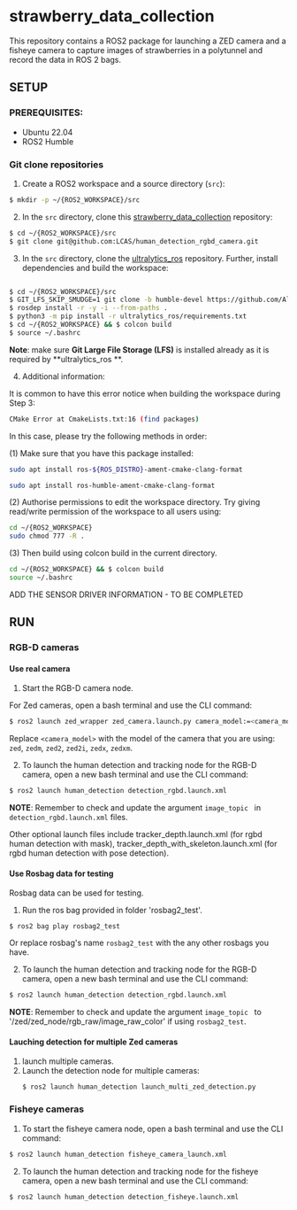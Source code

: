 # strawberry_data_collection

This repository contains a ROS2 package for launching a ZED camera and a fisheye camera to capture images of strawberries in a polytunnel and record the data in ROS 2 bags.

## SETUP 

### PREREQUISITES:
- Ubuntu 22.04
- ROS2 Humble

### Git clone repositories
1. Create a ROS2 workspace and a source directory (`src`):
```bash
$ mkdir -p ~/{ROS2_WORKSPACE}/src
```
2. In the `src` directory, clone this [strawberry_data_collection](https://github.com/LCAS/human_detection_rgbd_camera.git) repository:
```bash
$ cd ~/{ROS2_WORKSPACE}/src
$ git clone git@github.com:LCAS/human_detection_rgbd_camera.git
```
3. In the `src` directory, clone the [ultralytics_ros](https://github.com/Alpaca-zip/ultralytics_ros.git) repository. Further, install dependencies and build the workspace: 
```bash

$ cd ~/{ROS2_WORKSPACE}/src
$ GIT_LFS_SKIP_SMUDGE=1 git clone -b humble-devel https://github.com/Alpaca-zip/ultralytics_ros.git 
$ rosdep install -r -y -i --from-paths .
$ python3 -m pip install -r ultralytics_ros/requirements.txt 
$ cd ~/{ROS2_WORKSPACE} && $ colcon build
$ source ~/.bashrc
```

**Note**: make sure **Git Large File Storage (LFS)** is installed already as it is required by **ultralytics_ros **. 

4. Additional information:

It is common to have this error notice when building the workspace during Step 3:

```bash
CMake Error at CmakeLists.txt:16 (find packages)
```

In this case, please try the following methods in order:
   
   (1) Make sure that you have this package installed:
      
   ```bash     
   sudo apt install ros-${ROS_DISTRO}-ament-cmake-clang-format
   ```
   
   ```bash
   sudo apt install ros-humble-ament-cmake-clang-format
   ```
      
   (2) Authorise permissions to edit the workspace directory. Try giving read/write permission of the workspace to all users using:
      
   ```bash
   cd ~/{ROS2_WORKSPACE}
   sudo chmod 777 -R .
   ```
      
   (3) Then build using colcon build in the current directory.
      
   ```bash
   cd ~/{ROS2_WORKSPACE} && $ colcon build
   source ~/.bashrc
   ```

ADD THE SENSOR DRIVER INFORMATION - TO BE COMPLETED

## RUN

### RGB-D cameras
#### Use real camera
1. Start the RGB-D camera node.
   
For Zed cameras, open a bash terminal and use the CLI command: 
```bash
$ ros2 launch zed_wrapper zed_camera.launch.py camera_model:=<camera_model>
```
Replace `<camera_model>` with the model of the camera that you are using: `zed`, `zedm`, `zed2`, `zed2i`, `zedx`, `zedxm`.

2. To launch the human detection and tracking node for the RGB-D camera, open a new bash terminal and use the CLI command: 
```bash
$ ros2 launch human_detection detection_rgbd.launch.xml
```
**NOTE**: Remember to check and update the argument ``image_topic `` in ``detection_rgbd.launch.xml`` files.

Other optional launch files include tracker_depth.launch.xml (for rgbd human detection with mask), tracker_depth_with_skeleton.launch.xml (for rgbd human detection with pose detection).

#### Use Rosbag data for testing

Rosbag data can be used for testing.
1. Run the ros bag provided in folder 'rosbag2_test'.
   
```
$ ros2 bag play rosbag2_test
```
Or replace rosbag's name `rosbag2_test` with the any other rosbags you have.

2. To launch the human detection and tracking node for the RGB-D camera, open a new bash terminal and use the CLI command: 
```bash
$ ros2 launch human_detection detection_rgbd.launch.xml
```
**NOTE**: Remember to check and update the argument ``image_topic `` to '/zed/zed_node/rgb_raw/image_raw_color' if using `rosbag2_test`.

#### Lauching detection for multiple Zed cameras

1. launch multiple cameras.
2. Launch the detection node for multiple cameras:
   ```
   $ ros2 launch human_detection launch_multi_zed_detection.py
   ```

### Fisheye cameras
1. To start the fisheye camera node, open a bash terminal and use the CLI command:
```bash
$ ros2 launch human_detection fisheye_camera_launch.xml
```
2. To launch the human detection and tracking node for the fisheye camera, open a new bash terminal and use the CLI command: 

```bash
$ ros2 launch human_detection detection_fisheye.launch.xml


```

